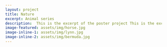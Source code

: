 ```yaml
---
layout: project
title: Nature
excerpt: Animal series
description:  This is the excerpt of the poster project This is the excerpt of the poster project This is the excerpt of the poster project This is the excerpt of the poster project.
image-featured: assets/img/horse.jpg
image-inline-1: assets/img/lynn.jpg
image-inline-2: assets/img/bermuda.jpg
---
```

